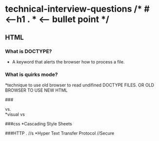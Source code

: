 # technical-interview-questions /* # <--h1 .  * <-- bullet point */

## HTML

### What is DOCTYPE?
* A keyword that alerts the browser how to process a file.

### What is quirks mode?
*technique to use old browser to read undifined DOCTYPE FILES. OR OLD BROWSER TO USE NEW HTML

###<div> vs. <section>
*visual vs 

###css
*Cascading Style Sheets

###HTTP . //s
*Hyper Text Transfer Protocol //Secure
